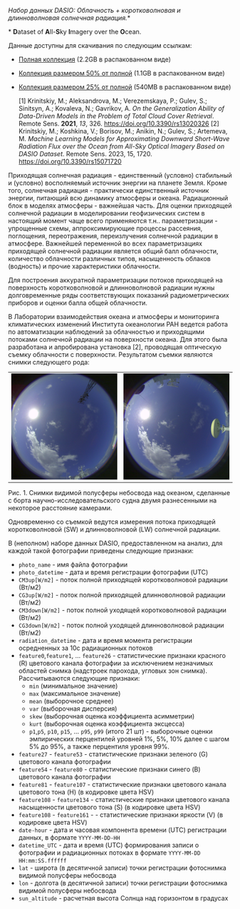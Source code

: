 **Набор данных DASIO*: Облачность + коротковолновая и длинноволновая солнечная радиация.**

\* **D**ataset of **A**ll-**S**ky **I**magery over the **O**cean.

Данные доступны для скачивания по следующим ссылкам:

- [Полная коллекция](https://ml4es.ru/links/DASIO-radiation-full-zip) (2.2GB в распакованном виде)
- [Коллекция размером 50% от полной](https://ml4es.ru/links/DASIO-radiation-50perc-zip) (1.1GB в распакованном виде)
- [Коллекция размером 25% от полной](https://ml4es.ru/links/DASIO-radiation-25perc-zip) (540MB в распакованном виде)

	[1] Krinitskiy, M.; Aleksandrova, M.; Verezemskaya, P.; Gulev, S.; Sinitsyn, A.; Kovaleva, N.; Gavrikov, A. *On the Generalization Ability of Data-Driven Models in the  Problem of Total Cloud Cover Retrieval*. Remote Sens. **2021**, *13*, 326.    https://doi.org/10.3390/rs13020326
	[2] Krinitskiy, M.; Koshkina, V.; Borisov, M.; Anikin, N.; Gulev, S.; Artemeva, M. *Machine Learning Models for Approximating Downward Short-Wave Radiation Flux over the Ocean from All-Sky Optical Imagery Based on DASIO Dataset*. Remote Sens. 2023, 15, 1720. https://doi.org/10.3390/rs15071720

Приходящая солнечная радиация - единственный (условно) стабильный и (условно) восполняемый источник энергии на планете Земля. Кроме того, солнечная радиация - практически единственный источник энергии, питающий всю динамику атмосферы и океана. Радиационный блок в моделях атмосферы - важнейшая часть. Для оценки приходящей солнечной радиации в моделировании геофизических систем в настоящий момент чаще всего применяются т.н.. параметризации - упрощенные схемы, аппроксимирующие процессы рассеяния, поглощения, переотражения, переизлучения солнечной радиации в атмосфере. Важнейшей переменной во всех параметризациях приходящей солнечной радиации является общий балл облачности, количество облачности различных типов, насыщенность облаков (водность) и прочие характеристики облачности.

Для построения аккуратной параметризации потоков приходящей на поверхность коротковолновой и длинноволновой радиации нужны долговременные ряды соответствующих показаний радиометрических приборов и оценки балла общей облачности.

В Лаборатории взаимодействия океана и атмосферы и мониторинга климатических изменений Института океанологии РАН ведется работа по автоматизации наблюдений за облачностью и приходящими потоками солнечной радиации на поверхности океана. Для этого была разработана и апробирована установка [2], проводящая оптическую съемку облачности с поверхности. Результатом съемки являются снимки следующего рода:

<table>
    <tr>
        <td width="50%">
            <img src="./images/img-2016-10-22T10-18-13devID1.jpg" alt="All-sky image" style="zoom:25%;" />
        </td>
        <td width="50%">
            <img src="./images/img-2016-10-22T10-18-13devID2.jpg" alt="All-sky image" style="zoom:25%;" />
        </td>
    </tr>
</table>



Рис. 1. Снимки видимой полусферы небосвода над океаном, сделанные с борта научно-исследовательского судна двумя разнесенными на некоторое расстояние камерами.

Одновременно со съемкой ведутся измерения потока приходящей коротковолновой (SW) и длинноволновой (LW) солнечной радиации.

В (неполном) наборе данных DASIO, предоставленном на анализ, для каждой такой фотографии приведены следующие признаки:

- `photo_name` - имя файла фотографии
- `photo_datetime` - дата и время регистрации фотографии (UTC)
- `CM3up[W/m2]` - поток полной приходящей коротковолновой радиации (Вт/м2)
- `CG3up[W/m2]` - поток полной приходящей длинноволновой радиации (Вт/м2) 
- `CM3down[W/m2]` - поток полной уходящей коротковолновой радиации (Вт/м2)
- `CG3down[W/m2]` - поток полной уходящей длинноволновой радиации (Вт/м2) 
- `radiation_datetime` - дата и время момента регистрации осредненных за 10с радиационных потоков
- `feature0`,`feature1`, ... `feature26` - статистические признаки красного (R) цветового канала фотографии за исключением незначимых областей снимка (надстроек парохода, угловых зон снимка). Рассчитываются следующие признаки:
  - `min` (минимальное значение)
  - `max` (максимальное значение)
  - `mean` (выборочное среднее)
  - `var` (выборочная дисперсия)
  - `skew` (выборочная оценка коэффициента асимметрии)
  - `kurt` (выборочная оценка коэффициента эксцесса)
  - `p1`,`p5`, `p10`, `p15`, ... `p95`, `p99` (итого 21 шт) - выборочные оценки эмпирических перцентилей уровней 1%, 5%, 10% далее с шагом 5% до 95%, а также перцентиля уровня 99%.
- `feature27` - `feature53` - статистические признаки зеленого (G) цветового канала фотографии
- `feature54` - `feature80` - статистические признаки синего (B) цветового канала фотографии
- `feature81` - `feature107` - статистические признаки цветового канала цветового тона (H) (в кодировке цвета HSV)
- `feature108` - `feature134` - статистические признаки цветового канала насыщенности цветового тона (S) (в кодировке цвета HSV)
- `feature108` - `feature161` -  - статистические признаки яркости (V) (в кодировке цвета HSV)
- `date-hour` - дата и часовая компонента времени (UTC) регистрации данных, в формате `YYYY-MM-DD-HH`
- `datetime_UTC` - дата и время (UTC) формирования записи о фотографии и радиационных потоках в формате `YYYY-MM-DD HH:mm:SS.ffffff`
- `lat` - широта (в десятичной записи) точки регистрации фотоснимка видимой полусферы небосвода
- `lon` - долгота (в десятичной записи) точки регистрации фотоснимка видимой полусферы небосвода
- `sun_altitude` - расчетная высота Солнца над горизонтом в градусах